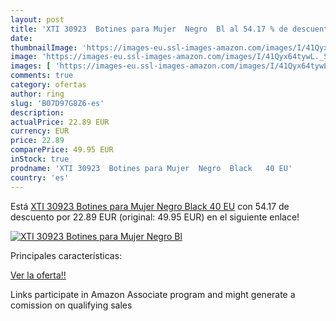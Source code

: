 ```yaml
---
layout: post
title: 'XTI 30923  Botines para Mujer  Negro  Bl al 54.17 % de descuento'
date: 
thumbnailImage: 'https://images-eu.ssl-images-amazon.com/images/I/41Qyx64tywL._SL200_.jpg'
image: 'https://images-eu.ssl-images-amazon.com/images/I/41Qyx64tywL._SL200_.jpg'
images: [ 'https://images-eu.ssl-images-amazon.com/images/I/41Qyx64tywL._SL200_.jpg' ]
comments: true
category: ofertas
author: ring
slug: 'B07D97G8Z6-es'
description:
actualPrice: 22.89 EUR
currency: EUR
price: 22.89
comparePrice: 49.95 EUR
inStock: true
prodname: 'XTI 30923  Botines para Mujer  Negro  Black   40 EU'
country: 'es'
---
```


Está [XTI 30923  Botines para Mujer  Negro  Black   40 EU](https://www.amazon.es/dp/B07D97G8Z6/?tag=tolees-21) con 54.17 de descuento por 22.89 EUR (original: 49.95 EUR) en el siguiente enlace!

[![XTI 30923  Botines para Mujer  Negro  Bl](https://images-eu.ssl-images-amazon.com/images/I/41Qyx64tywL._SL200_.jpg)](https://www.amazon.es/dp/B07D97G8Z6/?tag=tolees-21)

Principales características:


[Ver la oferta!!](https://www.amazon.es/dp/B07D97G8Z6/?tag=tolees-21)

Links participate in Amazon Associate program and might generate a comission on qualifying sales



